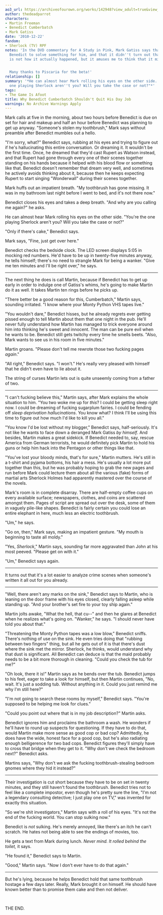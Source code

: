```yaml
---
ao3_url: https://archiveofourown.org/works/142948?view_adult=true&view_full_work=true
author: thedeadparrot
characters:
- Martin Freeman
- Benedict Cumberbatch
- Mark Gatiss
date: '2010-12-22'
fandom:
- Sherlock (TV) RPF
notes: 'In the DVD commentary for A Study in Pink, Mark Gatiss says that he once asked
  Benedict to solve something for him, and that it didn''t turn out that well. This
  is not how it actually happened, but it amuses me to think that it might be.


  Many thanks to Piscaria for the beta!'
relationship: []
summary: '*He can almost hear Mark rolling his eyes on the other side. "You''re the
  one playing Sherlock aren''t you? Will you take the case or not?"*'
tags:
- The Game Is Afoot
title: Why Benedict Cumberbatch Shouldn't Quit His Day Job
warnings: No Archive Warnings Apply
---
```


Mark calls at five in the morning, about two hours before Benedict is due on set for hair and makeup and half an hour before Benedict was planning to get up anyway. "Someone's stolen my toothbrush," Mark says without preamble after Benedict mumbles out a hello.

"I'm sorry, what?" Benedict says, rubbing at his eyes and trying to figure out if he's hallucinating this entire conversation. Or dreaming it. It wouldn't be the first time. Once, he dreamed that they'd cast Rupert as Watson instead, and that Rupert had gone through every one of their scenes together standing on his hands because it helped with his blood flow or something like that. Benedict doesn't remember that dream very well, and sometimes he actively avoids thinking about it, because then he keeps expecting Rupert to start singing "Wonderwall" during their scenes together.

Mark huffs out an impatient breath. "My toothbrush has gone missing. It was in my bathroom last night before I went to bed, and it's not there now."

Benedict closes his eyes and takes a deep breath. "And why are you calling me again?" he asks.

He can almost hear Mark rolling his eyes on the other side. "You're the one playing Sherlock aren't you? Will you take the case or not?"

"Only if there's cake," Benedict says.

Mark says, "Fine, just get over here."

Benedict checks the bedside clock. The LED screen displays 5:05 in mocking red numbers. He'd have to be up in twenty-five minutes anyway, he tells himself; there's no need to strangle Mark for being a wanker. "Give me ten minutes and I'll be right over," he says.



---

The next thing he does is call Martin, because if Benedict has to get up early in order to indulge one of Gatiss's whims, he's going to make Martin do it as well. It takes Martin ten rings before he picks up.

"There better be a good reason for this, Cumberbatch," Martin says, sounding irritated. "I know where your Monty Python VHS tapes live."

"You wouldn't dare," Benedict hisses, but he already regrets ever getting pissed enough to tell Martin about them that one night in the pub. He'll never fully understand how Martin has managed to trick everyone around him into thinking he's sweet and innocent. The man can be pure evil when he wants to be. Benedict still gets twitchy every time he smells beets. "Also, Mark wants to see us in his room in five minutes."

Martin groans. "Please don't tell me rewrote those two fucking pages *again*."

"All right," Benedict says. "I won't." He's really very pleased with himself that he didn't even have to lie about it.

The string of curses Martin lets out is quite unseemly coming from a father of two.



---

"I can't fucking believe this," Martin says, after Mark explains the whole situation to him. "You two woke me up for *this*? I could be getting sleep right now. I could be dreaming of fucking sugarplum fairies. I could be fending off *sleep deprivation hallucinations*. You know what? I think I'll be using this time to figure out how much I'd like to kill you all."

"You know I'd be lost without my blogger," Benedict says, half-seriously. It's not like he wants to face down a deranged Mark Gatiss *by himself*. And besides, Martin makes a great sidekick. If Benedict needed to, say, rescue America from German terrorists, he would definitely pick Martin to hold his guns or help him hack into the Pentagon or other things like that.

"You've lost your bloody minds, that's for sure," Martin mutters. He's still in a t-shirt and pyjama bottoms, his hair a mess. He's usually a lot more put together than this, but he was probably hoping to grab the new pages and run before Mark could lecture them about all the various (fake) forms of martial arts Sherlock Holmes had apparently mastered over the course of the novels.

Mark's room is in complete disarray. There are half-empty coffee cups on every available surface; newspapers, clothes, and coins are scattered amongst them. Pages of script are spread out over the desk, some of them in vaguely pile-like shapes. Benedict is fairly certain you could lose an entire elephant in here, much less an electric toothbrush.

"Um," he says.

"Go on, then," Mark says, making an impatient gesture. "My mouth is beginning to taste all moldy."

"Yes, *Sherlock*," Martin says, sounding far more aggravated than John at his most peeved. "Please get on with it."

"Um," Benedict says again.



---

It turns out that it's a lot easier to analyze crime scenes when someone's written it all out for you already.



---

"Well, there aren't any marks on the sink," Benedict says to Martin, who is leaning on the door frame with his eyes closed, clearly falling asleep while standing up. "And your brother's set fire to your toy ship again."

Martin jolts awake, "What the hell, that cu--" and then he glares at Benedict when he realizes what's going on. "Wanker," he says. "I should never have told you about that."

"Threatening the Monty Python tapes was a low blow," Benedict sniffs. There's nothing of use on the sink. He even tries doing that "rubbing between two fingers" thing, but all he gets out of it is that there's dust where the sink met the mirror. Sherlock, he thinks, would understand why that dust is significant. All Benedict can deduce is that the maid probably needs to be a bit more thorough in cleaning. "Could you check the tub for me?"

"Oh look, there it is!" Martin says as he bends over the tub. Benedict jumps to his feet, eager to take a look for himself, but then Martin continues, "No, wait. It's just a sodding tub. Without anything in it. Could you just remind me why I'm still here?"

"I'm not going to search these rooms by myself," Benedict says. "You're supposed to be helping me look for clues."

"Could you point out where that is in my job description?" Martin asks.

Benedict ignores him and proclaims the bathroom a wash. He wonders if he'll have to round up suspects for questioning. If they have to do that, would Martin make more sense as good cop or bad cop? Admittedly, he does have the wide, honest face for a good cop, but he's also radiating enough belligerence for two bad cops. Benedict figures they'll simply have to cross that bridge when they get to it. "Why don't we check the bedroom next?" Benedict asks.

Martins says, "Why don't we ask the fucking toothbrush-stealing bedroom gnomes where they hid it instead?"



---

Their investigation is cut short because they have to be on set in twenty minutes, and they still haven't found the toothbrush. Benedict tries not to feel like a complete impostor, even though he's pretty sure the line, "I'm not a legendary consulting detective; I just play one on TV," was invented for exactly this situation.

"So we're shit investigators," Martin says with a roll of his eyes. "It's not the end of the fucking world. You can stop sulking now."

Benedict is *not* sulking. He's merely annoyed, like there's an itch he can't scratch. He hates not being able to see the endings of movies, too.

He gets a text from Mark during lunch. *Never mind. It rolled behind the toilet,* it says.

"He found it," Benedict says to Martin.

"Good," Martin says. "Now I don't ever have to do that again."



---

But he's lying, because he helps Benedict hold that same toothbrush hostage a few days later. Really, Mark brought it on himself. He should have known better than to promise them cake and then not deliver.

 

THE END.